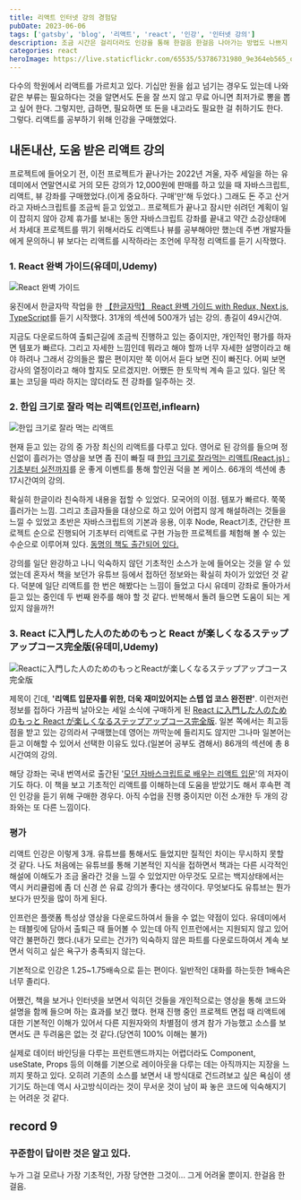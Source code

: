 ```yaml
---
title: 리액트 인터넷 강의 경험담
pubDate: 2023-06-06
tags: ['gatsby', 'blog', '리액트', 'react', '인강', '인터넷 강의']
description: 조금 시간은 걸리더라도 인강을 통해 한걸음 한걸음 나아가는 방법도 나쁘지 않은 것 같다
categories: react
heroImage: https://live.staticflickr.com/65535/53786731980_9e364eb565_o.png
---
```


다수의 학원에서 리액트를 가르치고 있다. 기십만 원을 쉽고 넘기는 경우도 있는데 나와 같은 부류는 필요하다는 것을 알면서도 돈을 잘 쓰지 않고 무료 아니면 최저가로 뽕을 뽑고 싶어 한다. 그렇지만, 급하면, 필요하면 또 돈을 내고라도 필요한 걸 취하기도 한다. 그렇다. 리액트를 공부하기 위해 인강을 구매했었다.

## 내돈내산, 도움 받은 리액트 강의

프로젝트에 들어오기 전, 이전 프로젝트가 끝나가는 2022년 겨울, 자주 세일을 하는 유데미에서 연말연시로 거의 모든 강의가 12,000원에 판매를 하고 있을 때 자바스크립트, 리액트, 뷰 강좌를 구매했었다.(이게 중요하다. 구매'만'해 두었다.) 그래도 돈 주고 산거라고 자바스크립트를 조금씩 듣고 있었고.. 프로젝트가 끝나고 잠시만 쉬려던 계획이 일이 잡히지 않아 강제 휴가를 보내는 동안 자바스크립트 강좌를 끝내고 약간 소강상태에서 차세대 프로젝트를 뛰기 위해서라도 리액트나 뷰를 공부해야만 했는데 주변 개발자들에게 문의하니 뷰 보다는 리액트를 시작하라는 조언에 무작정 리액트를 듣기 시작했다.

### 1. React 완벽 가이드(유데미,Udemy)

![React 완벽 가이드](https://live.staticflickr.com/65535/52954158245_0a76fc0f17_c.jpg)

웅진에서 한글자막 작업을 한 [【한글자막】 React 완벽 가이드 with Redux, Next.js, TypeScript](https://www.udemy.com/course/best-react/)를 듣기 시작했다. 31개의 섹션에 500개가 넘는 강의. 총길이 49시간여.

지금도 다운로드하여 출퇴근길에 조금씩 진행하고 있는 중이지만, 개인적인 평가를 하자면 템포가 빠르다. 그리고 자세한 느낌인데 뭐라고 해야 할까 너무 자세한 설명이라고 해야 하려나 그래서 강의들은 짧은 편이지만 쭉 이어서 듣다 보면 진이 빠진다. 어찌 보면 강사의 열정이라고 해야 할지도 모르겠지만. 어쨌든 한 토막씩 계속 듣고 있다. 일단 목표는 코딩을 따라 하지는 않더라도 전 강좌를 일주하는 것.

### 2. 한입 크기로 잘라 먹는 리액트(인프런,inflearn)

![한입 크기로 잘라 먹는 리액트](https://live.staticflickr.com/65535/52954227263_2f3d670c6b_c.jpg)

현재 듣고 있는 강의 중 가장 최신의 리액트를 다루고 있다. 영어로 된 강의를 들으며 정신없이 흘러가는 영상을 보면 좀 진이 빠질 때 [한입 크기로 잘라먹는 리액트(React.js) : 기초부터 실전까지](https://www.inflearn.com/course/%ED%95%9C%EC%9E%85-%EB%A6%AC%EC%95%A1%ED%8A%B8/dashboard)를 운 좋게 이벤트를 통해 할인권 덕을 본 케이스. 66개의 섹션에 총 17시간여의 강의.

확실히 한글이라 친숙하게 내용을 접할 수 있었다. 모국어의 이점. 템포가 빠르다. 쭉쭉 흘러가는 느낌. 그리고 초급자들을 대상으로 하고 있어 어렵지 않게 해설하려는 것들을 느낄 수 있었고 초반은 자바스크립트의 기본과 응용, 이후 Node, React기초, 간단한 프로젝트 순으로 진행되어 기초부터 리액트로 구현 가능한 프로젝트를 체험해 볼 수 있는 수순으로 이루어져 있다. [동명의 책도 출간되어 있다.](https://www.yes24.com/Product/Goods/118092771)

강의를 일단 완강하고 나니 익숙하지 않던 기초적인 소스가 눈에 들어오는 것을 알 수 있었는데 혼자서 책을 보던가 유튜브 등에서 접하던 정보와는 확실히 차이가 있었던 것 같다. 덕분에 일단 리액트를 한 번은 해봤다는 느낌이 들었고 다시 유데미 강좌로 돌아가서 듣고 있는 중인데 두 번째 완주를 해야 할 것 같다. 반복해서 돌려 들으면 도움이 되는 게 있지 않을까?!

### 3. React に入門した人のためのもっと React が楽しくなるステップアップコース完全版(유데미,Udemy)

![Reactに入門した人のためのもっとReactが楽しくなるステップアップコース完全版](https://live.staticflickr.com/65535/52953775961_756df87a68_c.jpg)

제목이 긴데, **'리액트 입문자를 위한, 더욱 재미있어지는 스텝 업 코스 완전판'**. 이런저런 정보를 접하다 가끔씩 날아오는 세일 소식에 구매하게 된 [React に入門した人のためのもっと React が楽しくなるステップアップコース完全版](https://www.udemy.com/course/react_stepup/). 일본 쪽에서는 최고등점을 받고 있는 강의라서 구매했는데 영어는 까막눈에 들리지도 않지만 그나마 일본어는 듣고 이해할 수 있어서 선택한 이유도 있다.(일본어 공부도 겸해서) 86개의 섹션에 총 8시간여의 강의.

해당 강좌는 국내 번역서로 출간된 '[모던 자바스크립트로 배우는 리액트 입문](https://www.hanbit.co.kr/store/books/look.php?p_code=B6607327754)'의 저자이기도 하다. 이 책을 보고 기초적인 리액트를 이해하는데 도움을 받았기도 해서 후속편 격인 인강을 듣기 위해 구매한 경우다. 아직 수업을 진행 중이지만 이전 소개한 두 개의 강좌와는 또 다른 느낌이다.

### 평가

리액트 인강은 이렇게 3개. 유튜브를 통해서도 들었지만 질적인 차이는 무시하지 못할 것 같다. 나도 처음에는 유튜브를 통해 기본적인 지식을 접하면서 책과는 다른 시각적인 해설에 이해도가 조금 올라간 것을 느낄 수 있었지만 아무것도 모르는 백지상태에서는 역시 커리큘럼에 좀 더 신경 쓴 유료 강의가 좋다는 생각이다. 무엇보다도 유튜브는 뭔가 보다가 딴짓을 많이 하게 된다.

인프런은 플랫폼 특성상 영상을 다운로드하여서 들을 수 없는 약점이 있다. 유데미에서는 태블릿에 담아서 출퇴근 때 들어볼 수 있는데 아직 인프런에서는 지원되지 않고 있어 약간 불편하긴 했다.(내가 모르는 건가?) 익숙하지 않은 파트를 다운로드하여서 계속 보면서 익히고 싶은 욕구가 충족되지 않는다.

기본적으로 인강은 1.25~1.75배속으로 듣는 편이다. 일반적인 대화를 하는듯한 1배속은 너무 졸리다.

어쨌건, 책을 보거나 인터넷을 보면서 익히던 것들을 개인적으로는 영상을 통해 코드와 설명을 함께 들으며 하는 효과를 보긴 했다. 현재 진행 중인 프로젝트 면접 때 리액트에 대한 기본적인 이해가 있어서 다른 지원자와의 차별점이 생겨 참가 가능했고 소스를 보면서도 큰 두려움은 없는 것 같다.(당연히 100% 이해는 불가)

실제로 데이터 바인딩을 다루는 프런트앤드까지는 어렵더라도 Component, useState, Props 등의 이해를 기본으로 레이아웃을 다루는 데는 아직까지는 지장을 느끼지 못하고 있다. 오히려 기존의 소스를 보면서 내 방식대로 건드려보고 싶은 욕심이 생기기도 하는데 역시 사고방식이라는 것이 무서운 것이 남이 짜 놓은 코드에 익숙해지기는 어려운 것 같다.

## record 9

### 꾸준함이 답이란 것은 알고 있다.

누가 그걸 모르나 가장 기초적인, 가장 당연한 그것이... 그게 어려울 뿐이지. 한걸음 한걸음.
